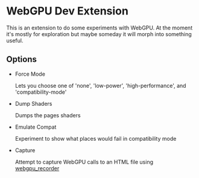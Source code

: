 # WebGPU Dev Extension

This is an extension to do some experiments with WebGPU. At the moment it's
mostly for exploration but maybe someday it will morph into something useful.

## Options

* Force Mode

  Lets you choose one of 'none', 'low-power', 'high-performance', and  'compatibility-mode'

* Dump Shaders

  Dumps the pages shaders

* Emulate Compat

  Experiment to show what places would fail in compatibility mode

* Capture

  Attempt to capture WebGPU calls to an HTML file using [webgpu_recorder](https://github.com/brendan-duncan/webgpu_recorder)

